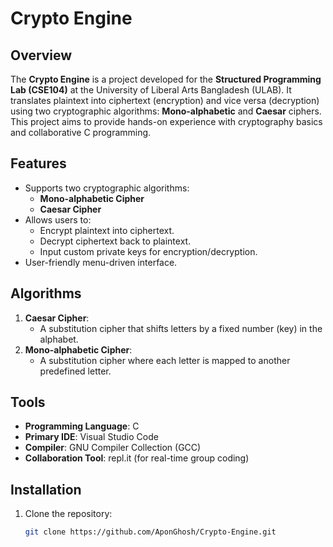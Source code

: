 # Crypto Engine


## Overview
The **Crypto Engine** is a project developed for the **Structured Programming Lab (CSE104)** at the University of Liberal Arts Bangladesh (ULAB). It translates plaintext into ciphertext (encryption) and vice versa (decryption) using two cryptographic algorithms: **Mono-alphabetic** and **Caesar** ciphers. This project aims to provide hands-on experience with cryptography basics and collaborative C programming.

## Features
- Supports two cryptographic algorithms:
  - **Mono-alphabetic Cipher**  
  - **Caesar Cipher**  
- Allows users to:
  - Encrypt plaintext into ciphertext.  
  - Decrypt ciphertext back to plaintext.  
  - Input custom private keys for encryption/decryption.  
- User-friendly menu-driven interface.

## Algorithms
1. **Caesar Cipher**:  
   - A substitution cipher that shifts letters by a fixed number (key) in the alphabet.  
2. **Mono-alphabetic Cipher**:  
   - A substitution cipher where each letter is mapped to another predefined letter.  

## Tools
- **Programming Language**: C  
- **Primary IDE**: Visual Studio Code  
- **Compiler**: GNU Compiler Collection (GCC)  
- **Collaboration Tool**: repl.it (for real-time group coding)  

## Installation
1. Clone the repository:  
   ```bash
   git clone https://github.com/AponGhosh/Crypto-Engine.git
